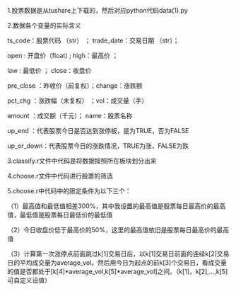 1.股票数据是从tushare上下载的，然后对应python代码data(1).py

2.数据各个变量的实际含义

ts_code：股票代码 （str） ；    trade_date：交易日期 （str）；

open : 开盘价（float)  ;                high：最高价 ；

low : 最低价  ；                             close：收盘价

pre_close ：昨收价（前复权）；change：涨跌额

pct_chg  ：涨跌幅（未复权）  ；vol：成交量（手）

amount ：成交额（千元）；      name：股票名称

up_end ：代表股票今日是否达到涨停板，是为TRUE，否为FALSE

up_or_down：代表股票今日的涨跌情况，TRUE为涨，FALSE为跌

3.classify.r文件中代码是将数据按照所在板块划分出来

4.choose.r文件中代码进行股票的筛选

5.choose.r中代码中的限定条件为以下三个：

  （1）最高值和最低值相差300%，其中我设置的最高值是股票每日最高价的最高值，最低值是股票每日最低价的最低值

  （2）今日收盘价低于最高价的50%，这里的最高值依旧是股票每日最高价的最高值

  （3）计算第一次涨停点前面跳过k[1]交易日后，以k[1]交易日前面的连续k[2]交易日的平均成交量为average_vol。然后用今日为起点的前k[3]个交易日，看成交量的值是否都处于[k[4]*average_vol,k[5]*average_vol]之间。（k[1]，k[2],...,k[5]可自定义设值）

